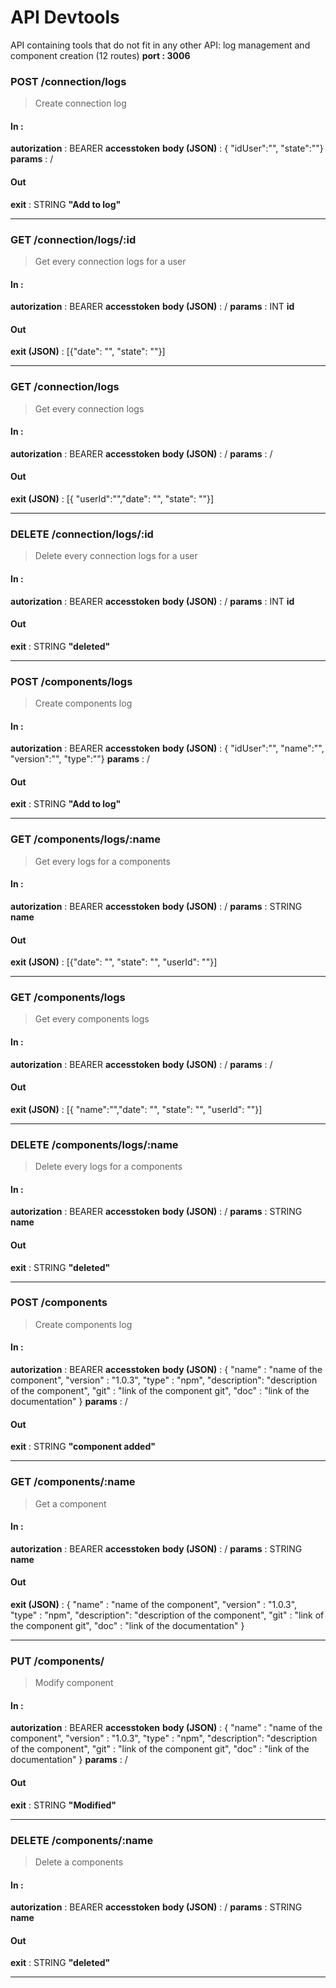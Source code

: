 # API Devtools 
> 
API containing tools that do not fit in any other API: log management and component creation (12 routes)
**port : 3006**

### POST /connection/logs
> Create connection log

#### In :
**autorization** :  BEARER **accesstoken**
**body (JSON)** : { "idUser":"", "state":""}
**params** : /
#### Out
**exit** : STRING **"Add to log"**

------------


### GET /connection/logs/:id
> Get every connection logs for a user

#### In :
**autorization** :  BEARER **accesstoken**
**body (JSON)** : /
**params** : INT **id**
#### Out
**exit (JSON)** :  [{"date": "", "state": ""}]

------------


### GET /connection/logs
> Get every connection logs

#### In :
**autorization** :  BEARER **accesstoken**
**body (JSON)** : /
**params** : /
#### Out
**exit (JSON)** :  [{ "userId":"","date": "", "state": ""}]

------------

### DELETE /connection/logs/:id
> Delete every connection logs for a user

#### In :
**autorization** :  BEARER **accesstoken**
**body (JSON)** : /
**params** : INT **id**
#### Out
**exit** :  STRING **"deleted"**

------------

### POST /components/logs
> Create components log

#### In :
**autorization** :  BEARER **accesstoken**
**body (JSON)** : { "idUser":"", "name":"", "version":"", "type":""}
**params** : /
#### Out
**exit** : STRING **"Add to log"**

------------


### GET /components/logs/:name
> Get every logs for a components

#### In :
**autorization** :  BEARER **accesstoken**
**body (JSON)** : /
**params** : STRING **name**
#### Out
**exit (JSON)** :  [{"date": "", "state": "", "userId": ""}]

------------


### GET /components/logs
> Get every components logs

#### In :
**autorization** :  BEARER **accesstoken**
**body (JSON)** : /
**params** : /
#### Out
**exit (JSON)** :  [{ "name":"","date": "", "state": "", "userId": ""}]

------------

### DELETE /components/logs/:name
> Delete every logs for a components

#### In :
**autorization** :  BEARER **accesstoken**
**body (JSON)** : /
**params** : STRING **name**
#### Out
**exit** :  STRING **"deleted"**

------------

### POST /components
> Create components log

#### In :
**autorization** :  BEARER **accesstoken**
**body (JSON)** : 
{
    "name" : "name of the component",
    "version" : "1.0.3",
    "type" : "npm",
    "description": "description of the component",
    "git" : "link of the component git",
    "doc" : "link of the documentation"
}
**params** : /
#### Out
**exit** : STRING **"component added"**

------------


### GET /components/:name
> Get a component

#### In :
**autorization** :  BEARER **accesstoken**
**body (JSON)** : /
**params** : STRING **name**
#### Out
**exit (JSON)** : 
{
    "name" : "name of the component",
    "version" : "1.0.3",
    "type" : "npm",
    "description": "description of the component",
    "git" : "link of the component git",
    "doc" : "link of the documentation"
}

------------


### PUT /components/
> Modify component

#### In :
**autorization** :  BEARER **accesstoken**
**body (JSON)** : 
{
    "name" : "name of the component",
    "version" : "1.0.3",
    "type" : "npm",
    "description": "description of the component",
    "git" : "link of the component git",
    "doc" : "link of the documentation"
}
**params** : /
#### Out
**exit** :  STRING **"Modified"**

------------

### DELETE /components/:name
> Delete a components

#### In :
**autorization** :  BEARER **accesstoken**
**body (JSON)** : /
**params** : STRING **name**
#### Out
**exit** :  STRING **"deleted"**

------------